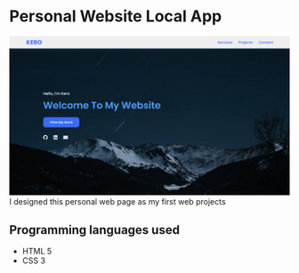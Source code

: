 # Personal Website Local App
![This is an image](https://github.com/Kerolos-Noshy/Personal-Website/blob/main/Website.png)
I designed this personal web page as my first web projects
## Programming languages used
- HTML 5
- CSS 3
